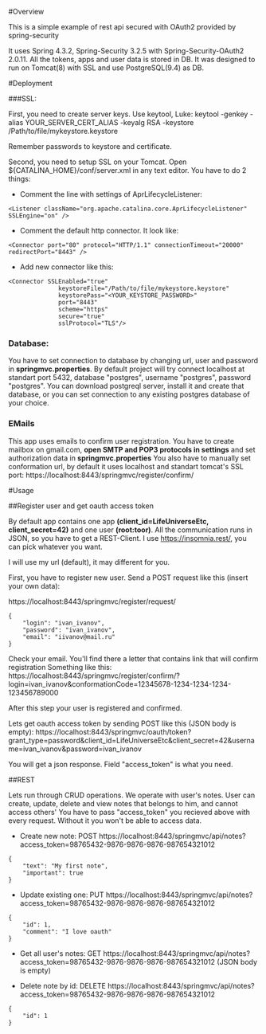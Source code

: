 #Overview

This is a simple example of rest api secured with OAuth2 provided by spring-security  

It uses Spring 4.3.2, Spring-Security 3.2.5 with Spring-Security-OAuth2 2.0.11. All the tokens, apps and user data is stored in DB.
It was designed to run on Tomcat(8) with SSL and use PostgreSQL(9.4) as DB.

#Deployment

###SSL:

First, you need to create server keys. Use keytool, Luke:
 keytool -genkey - alias YOUR_SERVER_CERT_ALIAS -keyalg RSA -keystore /Path/to/file/mykeystore.keystore

Remember passwords to keystore and certificate.
 
Second, you need to setup SSL on your Tomcat. Open ${CATALINA_HOME}/conf/server.xml in any text editor.
You have to do 2 things:
 - Comment the line with settings of AprLifecycleListener:
 ```
 <Listener className="org.apache.catalina.core.AprLifecycleListener" SSLEngine="on" />
 ```
 - Comment the default http connector. It look like:
 ```
 <Connector port="80" protocol="HTTP/1.1" connectionTimeout="20000" redirectPort="8443" />
 ```
 - Add new connector like this:
 ```
 <Connector SSLEnabled="true" 
 			   keystoreFile="/Path/to/file/mykeystore.keystore"
 			   keystorePass="<YOUR_KEYSTORE_PASSWORD>"
 			   port="8443"
 			   scheme="https"
 			   secure="true"
 			   sslProtocol="TLS"/>
 ```
 			   
### Database:

You have to set connection to database by changing url, user and password in **springmvc.properties**.
By default project will try connect localhost at standart port 5432, database "postgres", username "postgres", password "postgres".
You can download postgreql server, install it and create that database, or you can set connection to any existing postgres database of your choice.

### EMails

This app uses emails to confirm user registration. You have to create mailbox on gmail.com, **open SMTP and POP3 protocols in settings** and set authorization data in **springmvc.properties**
You also have to manually set conformation url, by default it uses localhost and standart tomcat's SSL port: https://localhost:8443/springmvc/register/confirm/
 
 
#Usage

##Register user and get oauth access token

By default app contains one app **(client_id=LifeUniverseEtc, client_secret=42)** and one user **(root:toor)**.
All the communication runs in JSON, so you have to get a REST-Client. I use https://insomnia.rest/, you can pick whatever you want.

I will use my url (default), it may different for you.

First, you have to register new user. Send a POST request like this (insert your own data):

https://localhost:8443/springmvc/register/request/
```
{
	"login": "ivan_ivanov",
	"password": "ivan_ivanov",
	"email": "iivanov@mail.ru"
}
```
Check your email. You'll find there a letter that contains link that will confirm registration 
Something like this:
https://localhost:8443/springmvc/register/confirm/?login=ivan_ivanov&conformationCode=12345678-1234-1234-1234-123456789000

After this step your user is registered and confirmed. 

Lets get oauth access token by sending POST like this (JSON body is empty):
https://localhost:8443/springmvc/oauth/token?grant_type=password&client_id=LifeUniverseEtc&client_secret=42&username=ivan_ivanov&password=ivan_ivanov

You will get a json response. Field "access_token" is what you need.

##REST

Lets run through CRUD operations. We operate with user's notes. User can create, update, delete and view notes that belongs to him, and cannot access others'
You have to pass "access_token" you recieved above with every request. Without it you won't be able to access data.

- Create new note:
POST https://localhost:8443/springmvc/api/notes?access_token=98765432-9876-9876-9876-987654321012
```
{
	"text": "My first note",
	"important": true
}
```
- Update existing one:
PUT https://localhost:8443/springmvc/api/notes?access_token=98765432-9876-9876-9876-987654321012
```
{
	"id": 1,
	"comment": "I love oauth"
}
```
- Get all user's notes:
GET https://localhost:8443/springmvc/api/notes?access_token=98765432-9876-9876-9876-987654321012
(JSON body is empty)

- Delete note by id:
DELETE https://localhost:8443/springmvc/api/notes?access_token=98765432-9876-9876-9876-987654321012
```
{
	"id": 1
}
```
